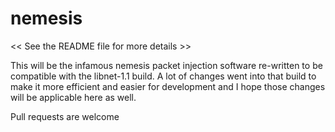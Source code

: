 nemesis
=======
<< See the README file for more details >>

This will be the infamous nemesis packet injection software re-written to be compatible with the libnet-1.1 build.
A lot of changes went into that build to make it more efficient and easier for development and I hope those changes will 
be applicable here as well.

Pull requests are welcome
